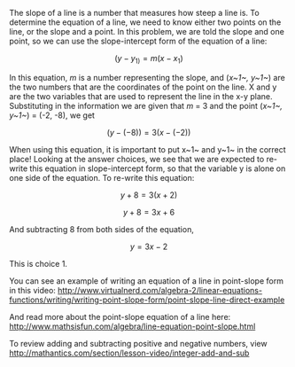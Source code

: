 The slope of a line is a number that measures how steep a line is. To
determine the equation of a line, we need to know either two points on
the line, or the slope and a point. In this problem, we are told the
slope and one point, so we can use the slope-intercept form of the
equation of a line:

$$(y - y_{1)} = m(x - x_{1})$$

In this equation, *m* is a number representing the slope, and (*x~1~,
y~1~*) are the two numbers that are the coordinates of the point on the
line. X and y are the two variables that are used to represent the line
in the x-y plane. Substituting in the information we are given that *m*
= 3 and the point (*x~1~, y~1~*) = (-2, -8), we get

$$(y - \left( - 8 \right)) = 3(x - ( - 2))$$

When using this equation, it is important to put x~1~ and y~1~ in the
correct place! Looking at the answer choices, we see that we are
expected to re-write this equation in slope-intercept form, so that the
variable y is alone on one side of the equation. To re-write this
equation:

$$y + 8 = 3(x + 2)$$

$$y + 8 = 3x + 6$$

And subtracting 8 from both sides of the equation,

$$y = 3x - 2$$

This is choice 1.

You can see an example of writing an equation of a line in point-slope
form in this video:
<http://www.virtualnerd.com/algebra-2/linear-equations-functions/writing/writing-point-slope-form/point-slope-line-direct-example>

And read more about the point-slope equation of a line here:
<http://www.mathsisfun.com/algebra/line-equation-point-slope.html>

To review adding and subtracting positive and negative numbers, view
<http://mathantics.com/section/lesson-video/integer-add-and-sub>
